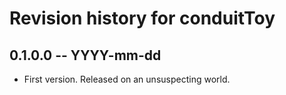 # Revision history for conduitToy

## 0.1.0.0 -- YYYY-mm-dd

* First version. Released on an unsuspecting world.
